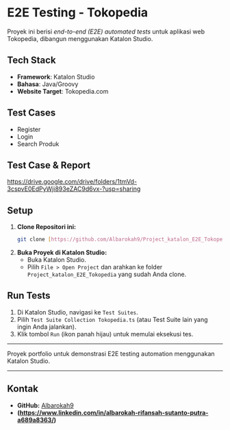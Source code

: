 # E2E Testing - Tokopedia

Proyek ini berisi *end-to-end (E2E) automated tests* untuk aplikasi web Tokopedia, dibangun menggunakan Katalon Studio.

## Tech Stack
- **Framework**: Katalon Studio
- **Bahasa**: Java/Groovy
- **Website Target**: Tokopedia.com

## Test Cases
- Register
- Login
- Search Produk
  
## Test Case & Report
https://drive.google.com/drive/folders/1tmVd-3cspvE0EdPyWji893eZAC9d6vx-?usp=sharing
## Setup
1.  **Clone Repositori ini:**
    ```bash
    git clone [https://github.com/Albarokah9/Project_katalon_E2E_Tokopedia.git](https://github.com/Albarokah9/Project_katalon_E2E_Tokopedia.git)
    ```
2.  **Buka Proyek di Katalon Studio:**
    * Buka Katalon Studio.
    * Pilih `File > Open Project` dan arahkan ke folder `Project_katalon_E2E_Tokopedia` yang sudah Anda clone.

## Run Tests
1.  Di Katalon Studio, navigasi ke `Test Suites`.
2.  Pilih `Test Suite Collection Tokopedia.ts` (atau Test Suite lain yang ingin Anda jalankan).
3.  Klik tombol `Run` (ikon panah hijau) untuk memulai eksekusi tes.

---

Proyek portfolio untuk demonstrasi E2E testing automation menggunakan Katalon Studio.

---

## Kontak
- **GitHub:** [Albarokah9](https://github.com/Albarokah9)
- **(https://www.linkedin.com/in/albarokah-rifansah-sutanto-putra-a689a8363/)**
